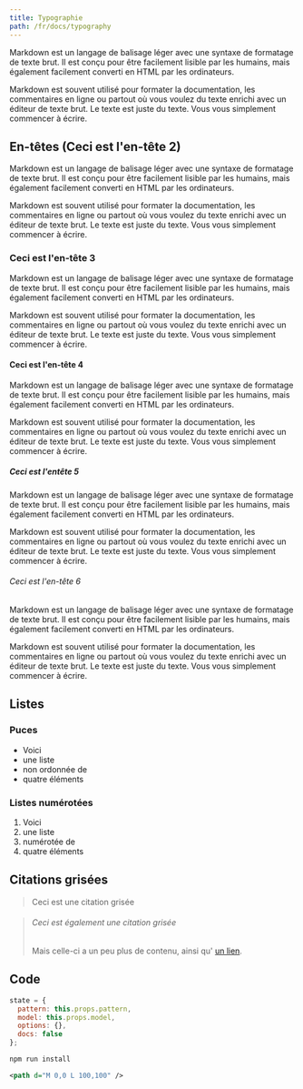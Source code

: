 ```yaml
---
title: Typographie
path: /fr/docs/typography
---
```


Markdown est un langage de balisage léger avec une syntaxe de formatage de texte brut. Il est 
conçu pour être facilement lisible par les humains, mais également facilement converti en HTML 
par les ordinateurs.

Markdown est souvent utilisé pour formater la documentation, les commentaires en ligne ou 
partout où vous voulez du texte enrichi avec un éditeur de texte brut.
Le texte est juste du texte. Vous vous simplement commencer à écrire.

## En-têtes (Ceci est l'en-tête 2)

Markdown est un langage de balisage léger avec une syntaxe de formatage de texte brut. Il est 
conçu pour être facilement lisible par les humains, mais également facilement converti en HTML 
par les ordinateurs.

Markdown est souvent utilisé pour formater la documentation, les commentaires en ligne ou 
partout où vous voulez du texte enrichi avec un éditeur de texte brut.
Le texte est juste du texte. Vous vous simplement commencer à écrire.

### Ceci est l'en-tête 3

Markdown est un langage de balisage léger avec une syntaxe de formatage de texte brut. Il est 
conçu pour être facilement lisible par les humains, mais également facilement converti en HTML 
par les ordinateurs.

Markdown est souvent utilisé pour formater la documentation, les commentaires en ligne ou 
partout où vous voulez du texte enrichi avec un éditeur de texte brut.
Le texte est juste du texte. Vous vous simplement commencer à écrire.

#### Ceci est l'en-tête 4

Markdown est un langage de balisage léger avec une syntaxe de formatage de texte brut. Il est 
conçu pour être facilement lisible par les humains, mais également facilement converti en HTML 
par les ordinateurs.

Markdown est souvent utilisé pour formater la documentation, les commentaires en ligne ou 
partout où vous voulez du texte enrichi avec un éditeur de texte brut.
Le texte est juste du texte. Vous vous simplement commencer à écrire.

##### Ceci est l'entête 5

Markdown est un langage de balisage léger avec une syntaxe de formatage de texte brut. Il est 
conçu pour être facilement lisible par les humains, mais également facilement converti en HTML 
par les ordinateurs.

Markdown est souvent utilisé pour formater la documentation, les commentaires en ligne ou 
partout où vous voulez du texte enrichi avec un éditeur de texte brut.
Le texte est juste du texte. Vous vous simplement commencer à écrire.

###### Ceci est l'en-tête 6

Markdown est un langage de balisage léger avec une syntaxe de formatage de texte brut. Il est 
conçu pour être facilement lisible par les humains, mais également facilement converti en HTML 
par les ordinateurs.

Markdown est souvent utilisé pour formater la documentation, les commentaires en ligne ou 
partout où vous voulez du texte enrichi avec un éditeur de texte brut.
Le texte est juste du texte. Vous vous simplement commencer à écrire.


## Listes

### Puces

 - Voici
 - une liste
 - non ordonnée de
 - quatre éléments

### Listes numérotées
 
 1. Voici
 2. une liste
 3. numérotée de
 4. quatre éléments

## Citations grisées

> Ceci est une citation grisée

> ###### Ceci est également une citation grisée
> 
> Mais celle-ci a un peu plus de contenu, ainsi qu' 
> [un lien](/).

## Code

```js
state = {
  pattern: this.props.pattern,
  model: this.props.model,
  options: {},
  docs: false
};
```

```bash
npm run install
```

```svg
<path d="M 0,0 L 100,100" />
```

